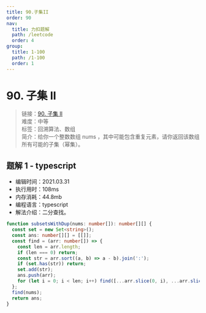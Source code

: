```yaml
---
title: 90.子集II
order: 90
nav:
  title: 力扣题解
  path: /leetcode
  order: 4
group:
  title: 1-100
  path: /1-100
  order: 1
---
```


# 90. 子集 II

> 链接：[90. 子集 II](https://leetcode-cn.com/problems/subsets-ii/)  
> 难度：中等  
> 标签：回溯算法、数组  
> 简介：给你一个整数数组 nums ，其中可能包含重复元素，请你返回该数组所有可能的子集（幂集）。

## 题解 1 - typescript

- 编辑时间：2021.03.31
- 执行用时：108ms
- 内存消耗：44.8mb
- 编程语言：typescript
- 解法介绍：二分查找。

```typescript
function subsetsWithDup(nums: number[]): number[][] {
  const set = new Set<string>();
  const ans: number[][] = [[]];
  const find = (arr: number[]) => {
    const len = arr.length;
    if (len === 0) return;
    const str = arr.sort((a, b) => a - b).join(':');
    if (set.has(str)) return;
    set.add(str);
    ans.push(arr);
    for (let i = 0; i < len; i++) find([...arr.slice(0, i), ...arr.slice(i + 1)]);
  };
  find(nums);
  return ans;
}
```
